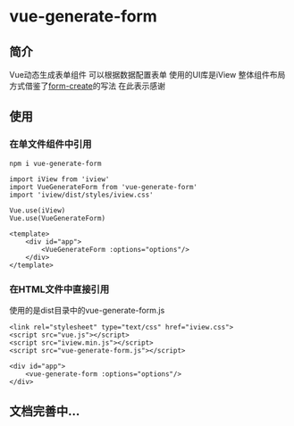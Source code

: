 # vue-generate-form
## 简介
Vue动态生成表单组件 可以根据数据配置表单 使用的UI库是iView 整体组件布局方式借鉴了[form-create](https://github.com/xaboy/form-create)的写法 在此表示感谢

## 使用
### 在单文件组件中引用
```
npm i vue-generate-form
```

```
import iView from 'iview'
import VueGenerateForm from 'vue-generate-form'
import 'iview/dist/styles/iview.css'

Vue.use(iView)
Vue.use(VueGenerateForm)

<template>
    <div id="app">
        <VueGenerateForm :options="options"/>
    </div>
</template>
```

### 在HTML文件中直接引用
使用的是dist目录中的vue-generate-form.js
```
<link rel="stylesheet" type="text/css" href="iview.css">
<script src="vue.js"></script>
<script src="iview.min.js"></script>
<script src="vue-generate-form.js"></script>

<div id="app">
    <vue-generate-form :options="options"/>
</div>
```

## 文档完善中...

